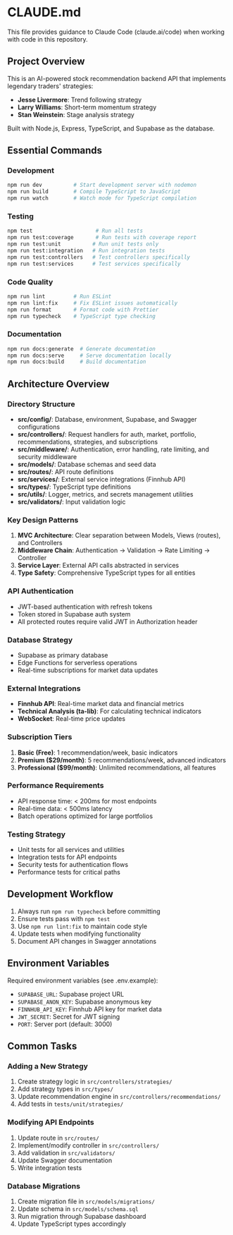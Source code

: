 # CLAUDE.md

This file provides guidance to Claude Code (claude.ai/code) when working with code in this repository.

## Project Overview

This is an AI-powered stock recommendation backend API that implements legendary traders' strategies:
- **Jesse Livermore**: Trend following strategy
- **Larry Williams**: Short-term momentum strategy  
- **Stan Weinstein**: Stage analysis strategy

Built with Node.js, Express, TypeScript, and Supabase as the database.

## Essential Commands

### Development
```bash
npm run dev          # Start development server with nodemon
npm run build        # Compile TypeScript to JavaScript
npm run watch        # Watch mode for TypeScript compilation
```

### Testing
```bash
npm test                    # Run all tests
npm run test:coverage       # Run tests with coverage report
npm run test:unit          # Run unit tests only
npm run test:integration   # Run integration tests
npm run test:controllers   # Test controllers specifically
npm run test:services      # Test services specifically
```

### Code Quality
```bash
npm run lint         # Run ESLint
npm run lint:fix     # Fix ESLint issues automatically
npm run format       # Format code with Prettier
npm run typecheck    # TypeScript type checking
```

### Documentation
```bash
npm run docs:generate  # Generate documentation
npm run docs:serve     # Serve documentation locally
npm run docs:build     # Build documentation
```

## Architecture Overview

### Directory Structure
- **src/config/**: Database, environment, Supabase, and Swagger configurations
- **src/controllers/**: Request handlers for auth, market, portfolio, recommendations, strategies, and subscriptions
- **src/middleware/**: Authentication, error handling, rate limiting, and security middleware
- **src/models/**: Database schemas and seed data
- **src/routes/**: API route definitions
- **src/services/**: External service integrations (Finnhub API)
- **src/types/**: TypeScript type definitions
- **src/utils/**: Logger, metrics, and secrets management utilities
- **src/validators/**: Input validation logic

### Key Design Patterns
1. **MVC Architecture**: Clear separation between Models, Views (routes), and Controllers
2. **Middleware Chain**: Authentication → Validation → Rate Limiting → Controller
3. **Service Layer**: External API calls abstracted in services
4. **Type Safety**: Comprehensive TypeScript types for all entities

### API Authentication
- JWT-based authentication with refresh tokens
- Token stored in Supabase auth system
- All protected routes require valid JWT in Authorization header

### Database Strategy
- Supabase as primary database
- Edge Functions for serverless operations
- Real-time subscriptions for market data updates

### External Integrations
- **Finnhub API**: Real-time market data and financial metrics
- **Technical Analysis (ta-lib)**: For calculating technical indicators
- **WebSocket**: Real-time price updates

### Subscription Tiers
1. **Basic (Free)**: 1 recommendation/week, basic indicators
2. **Premium ($29/month)**: 5 recommendations/week, advanced indicators
3. **Professional ($99/month)**: Unlimited recommendations, all features

### Performance Requirements
- API response time: < 200ms for most endpoints
- Real-time data: < 500ms latency
- Batch operations optimized for large portfolios

### Testing Strategy
- Unit tests for all services and utilities
- Integration tests for API endpoints
- Security tests for authentication flows
- Performance tests for critical paths

## Development Workflow

1. Always run `npm run typecheck` before committing
2. Ensure tests pass with `npm test`
3. Use `npm run lint:fix` to maintain code style
4. Update tests when modifying functionality
5. Document API changes in Swagger annotations

## Environment Variables

Required environment variables (see .env.example):
- `SUPABASE_URL`: Supabase project URL
- `SUPABASE_ANON_KEY`: Supabase anonymous key
- `FINNHUB_API_KEY`: Finnhub API key for market data
- `JWT_SECRET`: Secret for JWT signing
- `PORT`: Server port (default: 3000)

## Common Tasks

### Adding a New Strategy
1. Create strategy logic in `src/controllers/strategies/`
2. Add strategy types in `src/types/`
3. Update recommendation engine in `src/controllers/recommendations/`
4. Add tests in `tests/unit/strategies/`

### Modifying API Endpoints
1. Update route in `src/routes/`
2. Implement/modify controller in `src/controllers/`
3. Add validation in `src/validators/`
4. Update Swagger documentation
5. Write integration tests

### Database Migrations
1. Create migration file in `src/models/migrations/`
2. Update schema in `src/models/schema.sql`
3. Run migration through Supabase dashboard
4. Update TypeScript types accordingly